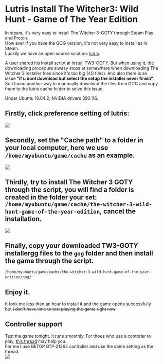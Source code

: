 Lutris Install The Witcher3: Wild Hunt - Game of The Year Edition
==========
In steam, it's very easy to install The Witcher 3-GOTY through Steam Play and Proton.  
How ever if you have the GOG version, it's not very easy to install as in Steam.   
Luckily we have an open source solution: [lutris](https://github.com/lutris/lutris).  

A user shared his install script at [Install TW3-GOTY](https://github.com/lutris/lutris). But when using it, the downloading procedure alwasy stops at somewhere when downloading The Witcher 3 installer files since it's too big (4G files). And also there is an issue __"if u dont download but select the setup the installer never finish"__.  
So I found another way to mannually download the files from GOG and copy them to the lutris cache folder to solve this issue.

Under Ubuntu 18.04.2, NVIDIA drivers 390.116.

## Firstly, click preference setting of lutris:  
![](https://user-images.githubusercontent.com/7792396/59961926-86334380-9511-11e9-978b-c31378e2234a.png)   
## Secondly, set the "Cache path"  to  a folder in your local computer, here we use `/home/myubuntu/game/cache` as an example.  
![](https://user-images.githubusercontent.com/7792396/59961942-90edd880-9511-11e9-852c-0aef3b13d06d.png)  
## Thirdly, try to install The Witcher 3 GOTY through the script, you will find a folder is created in the folder your set: `/home/myubuntu/game/cache/the-witcher-3-wild-hunt-game-of-the-year-edition`,  cancel the installation.  
![](https://user-images.githubusercontent.com/7792396/59962058-eb3b6900-9512-11e9-98f1-75d024496675.png)  

## Finally, copy your downloaded TW3-GOTY installergg files to the `gog` folder and then install the game through the script.
`/home/myubuntu/game/cache/the-witcher-3-wild-hunt-game-of-the-year-edition/gog/`.  

## Enjoy it.  

It took me less than an hour to install it and the game opens successfully but ~~i don't have time to test playing the game right now~~.  

## Controller support
Test the game tonight. It runs smoothly. For thoes who use a contorler to play, [this thread](https://forums.lutris.net/t/controller-joypad-setup-in-lutris-with-wine-steam/1204/2) may help you.  
For me I use BETOP BTP-2126E controller and use the same setting as the thread.  
![](https://user-images.githubusercontent.com/7792396/59964685-606c6580-9536-11e9-94a0-66e5e5f15f3b.png)
